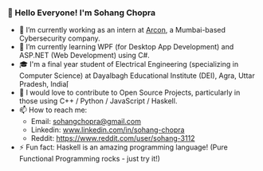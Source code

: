 ### 👋 Hello Everyone! I'm Sohang Chopra

- 🔭 I’m currently working as an intern at [Arcon](arconnet.com), a Mumbai-based Cybersecurity company.
- 🌱 I’m currently learning WPF (for Desktop App Development) and ASP.NET (Web Development) using C#.
- 🎓 I'm a final year student of Electrical Engineering (specializing in Computer Science) 
     at Dayalbagh Educational Institute (DEI), Agra, Uttar Pradesh, India⌈
- 👯 I would love to contribute to Open Source Projects, particularly in those using C++ / Python / JavaScript / Haskell.
- 📫 How to reach me: 
  - Email: sohangchopra@gmail.com
  - Linkedin: www.linkedin.com/in/sohang-chopra
  - Reddit: https://www.reddit.com/user/sohang-3112
- ⚡ Fun fact: Haskell is an amazing programming language! (Pure Functional Programming rocks - just try it!)

<!--
**sohang3112/sohang3112** is a ✨ _special_ ✨ repository because its `README.md` (this file) appears on your GitHub profile.

Here are some ideas to get you started:

- 🔭 I’m currently working on ...
- 🌱 I’m currently learning ...
- 👯 I’m looking to collaborate on ...
- 🤔 I’m looking for help with ...
- 💬 Ask me about ...
- 📫 How to reach me: ...
- 😄 Pronouns: ...
- ⚡ Fun fact: ...
-->
